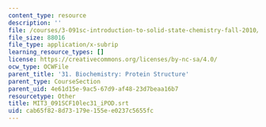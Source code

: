 ```yaml
---
content_type: resource
description: ''
file: /courses/3-091sc-introduction-to-solid-state-chemistry-fall-2010/cab65f828d73179e155ee0237c5655fc_MIT3_091SCF10lec31_iPOD.srt
file_size: 88016
file_type: application/x-subrip
learning_resource_types: []
license: https://creativecommons.org/licenses/by-nc-sa/4.0/
ocw_type: OCWFile
parent_title: '31. Biochemistry: Protein Structure'
parent_type: CourseSection
parent_uid: 4e61d15e-9ac5-67d9-af48-23d7beaa16b7
resourcetype: Other
title: MIT3_091SCF10lec31_iPOD.srt
uid: cab65f82-8d73-179e-155e-e0237c5655fc
---
```

